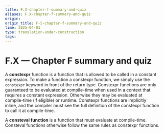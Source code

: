 ```yaml
---
title: F.X-chapter-f-summary-and-quiz
aliases: F.X-chapter-f-summary-and-quiz
origin: 
origin_title: F-5-chapter-f-summary-and-quiz
time: 2025-04-01 
type: translation-under-construction
tags:
---
```

# F.X — Chapter F summary and quiz

A **constexpr** function is a function that is allowed to be called in a constant expression. To make a function a constexpr function, we simply use the `constexpr` keyword in front of the return type. Constexpr functions are only guaranteed to be evaluated at compile-time when used in a context that requires a constant expression. Otherwise they may be evaluated at compile-time (if eligible) or runtime. Constexpr functions are implicitly inline, and the compiler must see the full definition of the constexpr function to call it at compile-time.

A **consteval function** is a function that must evaluate at compile-time. Consteval functions otherwise follow the same rules as constexpr functions.
